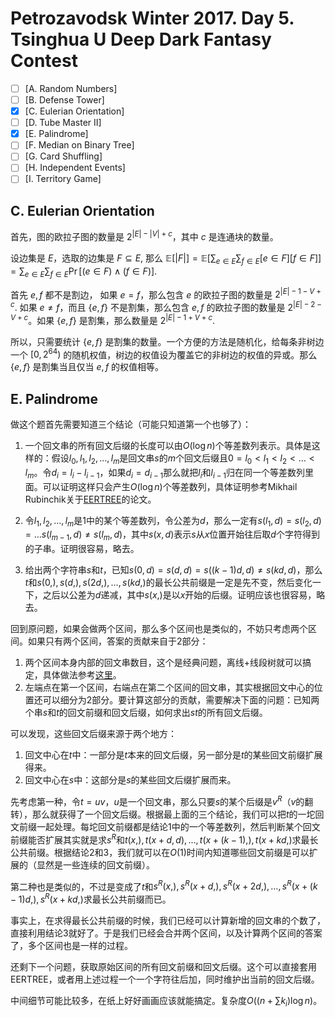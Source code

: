 # Petrozavodsk Winter 2017. Day 5. Tsinghua U Deep Dark Fantasy Contest

+ [ ] [A. Random Numbers]
+ [ ] [B. Defense Tower]
+ [x] [C. Eulerian Orientation]
+ [ ] [D. Tube Master II]
+ [x] [E. Palindrome]
+ [ ] [F. Median on Binary Tree]
+ [ ] [G. Card Shuffling]
+ [ ] [H. Independent Events]
+ [ ] [I. Territory Game]

## C. Eulerian Orientation

首先，图的欧拉子图的数量是 $2^{|E| - |V| + c}$，其中 $c$ 是连通块的数量。

设边集是 $E$，选取的边集是 $F \subseteq E$,
那么 $\mathbb{E}[|F|] = \mathbb{E}[\sum_{e \in E} \sum_{f \in E} [e \in F][f \in F]] = \sum_{e \in E} \sum_{f \in E} \Pr[(e \in F) \wedge (f \in F)]$.

首先 $e, f$ 都不是割边，
如果 $e = f$，那么包含 $e$ 的欧拉子图的数量是 $2^{|E| - 1 - V + c}$.
如果 $e \neq f$，而且 $\{e, f\}$ 不是割集，那么包含 $e, f$ 的欧拉子图的数量是 $2^{|E| - 2 - V + c}$。如果 $\{e, f\}$ 是割集，那么数量是 $2^{|E| - 1 + V + c}$.

所以，只需要统计 $\{e, f\}$ 是割集的数量。一个方便的方法是随机化，给每条非树边一个 $[0, 2^{64})$ 的随机权值，树边的权值设为覆盖它的非树边的权值的异或。那么 $\{e, f\}$ 是割集当且仅当 $e, f$ 的权值相等。


## E. Palindrome

做这个题首先需要知道三个结论（可能只知道第一个也够了）：

1. 一个回文串的所有回文后缀的长度可以由$O(\log n)$个等差数列表示。具体是这样的：假设$l_0,l_1,l_2,...,l_m$是回文串$s$的$m$个回文后缀且$0=l_0 < l_1 < l_2 < \dots < l_m$。令$d_i=l_{i}-l_{i-1}$，如果$d_i=d_{i-1}$那么就把$l_i$和$l_{i-1}$归在同一个等差数列里面。可以证明这样只会产生$O(\log n)$个等差数列，具体证明参考Mikhail Rubinchik关于[EERTREE](https://arxiv.org/abs/1506.04862)的论文。

2. 令$l_1,l_2,...,l_m$是1中的某个等差数列，令公差为$d$，那么一定有$s(l_1,d)=s(l_2,d) = \dots s(l_{m-1},d) \ne s(l_m,d)$，其中$s(x,d)$表示$s$从$x$位置开始往后取$d$个字符得到的子串。证明很容易，略去。

3. 给出两个字符串$s$和$t$，已知$s(0,d)=s(d,d)=s((k-1)d,d)\ne s(kd,d)$，那么$t$和$s(0,), s(d, ), s(2d, ), \dots, s(kd, )$的最长公共前缀是一定是先不变，然后变化一下，之后以公差为$d$递减，其中$s(x,)$是以$x$开始的后缀。证明应该也很容易，略去。

回到原问题，如果会做两个区间，那么多个区间也是类似的，不妨只考虑两个区间。如果只有两个区间，答案的贡献来自于2部分：

1. 两个区间本身内部的回文串数目，这个是经典问题，离线+线段树就可以搞定，具体做法参考[这里](https://post.icpc-camp.org/d/547-2016-i)。
2. 左端点在第一个区间，右端点在第二个区间的回文串，其实根据回文中心的位置还可以细分为2部分。要计算这部分的贡献，需要解决下面的问题：已知两个串$s$和$t$的回文前缀和回文后缀，如何求出$st$的所有回文后缀。

可以发现，这些回文后缀来源于两个地方：

1. 回文中心在$t$中：一部分是$t$本来的回文后缀，另一部分是$t$的某些回文前缀扩展得来。
2. 回文中心在$s$中：这部分是$s$的某些回文后缀扩展而来。

先考虑第一种，令$t=uv$，$u$是一个回文串，那么只要$s$的某个后缀是$v^R$（$v$的翻转），那么就获得了一个回文后缀。根据最上面的三个结论，我们可以把$t$的一坨回文前缀一起处理。每坨回文前缀都是结论1中的一个等差数列，然后判断某个回文前缀能否扩展其实就是求$s^R$和$t(x,),t(x+d,d),\dots,t(x+(k-1),),t(x+kd,)$求最长公共前缀。根据结论2和3，我们就可以在$O(1)$时间内知道哪些回文前缀是可以扩展的（显然是一些连续的回文前缀）。

第二种也是类似的，不过是变成了$t$和$s^R(x,), s^R(x+d,),s^R(x+2d,),\dots,s^R(x+(k-1)d,), s^R(x+kd,)$求最长公共前缀而已。

事实上，在求得最长公共前缀的时候，我们已经可以计算新增的回文串的个数了，直接利用结论3就好了。于是我们已经会合并两个区间，以及计算两个区间的答案了，多个区间也是一样的过程。

还剩下一个问题，获取原始区间的所有回文前缀和回文后缀。这个可以直接套用EERTREE，或者用上述过程一个一个字符往后加，同时维护出当前的回文后缀。

中间细节可能比较多，在纸上好好画画应该就能搞定。复杂度$O((n+\sum k_i) \log n)$。
